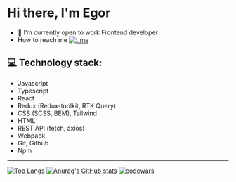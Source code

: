 #  Hi there, I'm Egor
 - 🌱 I’m currently open to work Frontend developer
 - How to reach me 
 [![t.me](https://img.shields.io/badge/Telegram-2CA5E0?style=for-the-badge&logo=telegram&logoColor=white)](https://t.me/mougra)
## 💻 Technology stack:
- Javascript
- Typescript
- React
- Redux (Redux-toolkit, RTK Query)
- CSS (SCSS, BEM), Tailwind
- HTML
- REST API (fetch, axios) 
- Webpack
- Git, Github
- Npm
***
[![Top Langs](https://github-readme-stats.vercel.app/api/top-langs/?username=mougra&layout=compact)](https://github.com/mougra/github-readme-stats)
[![Anurag's GitHub stats](https://github-readme-stats.vercel.app/api?username=mougra)](https://github.com/mougra/github-readme-stats)
[![codewars](https://www.codewars.com/users/mougra/badges/large)](https://www.codewars.com/users/mougra)

<!--
**mougra/mougra** is a ✨ _special_ ✨ repository because its `README.md` (this file) appears on your GitHub profile.

Here are some ideas to get you started:

- 🔭 I’m currently working on ...
- 🌱 I’m currently learning ...
- 👯 I’m looking to collaborate on ...
- 🤔 I’m looking for help with ...
- 💬 Ask me about ...
- 📫 How to reach me: ...
- 😄 Pronouns: ...
- ⚡ Fun fact: ...
-->
